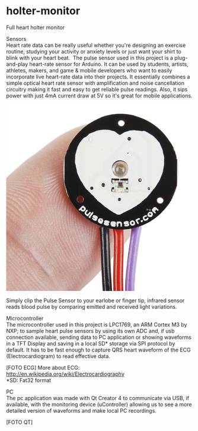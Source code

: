 # holter-monitor
Full heart holter monitor 

Sensors  
Heart rate data can be really useful whether you're designing an exercise routine, studying your activity or anxiety levels or just want your shirt to blink with your heart beat. 
The pulse sensor used in this project is a plug-and-play heart-rate sensor for Arduino. It can be used by students, artists, athletes, makers, and game & mobile developers who want to easily incorporate live heart-rate data into their projects. It essentially combines a simple optical heart rate sensor with amplification and noise cancellation circuitry making it fast and easy to get reliable pulse readings. Also, it sips power with just 4mA current draw at 5V so it's great for mobile applications.  
  
![alt text](https://github.com/matiasld/holter-monitor/blob/master/img/sensor.jpg?raw=true)

Simply clip the Pulse Sensor to your earlobe or finger tip, infrared sensor reads blood pulse by comparing emitted and received light variations.  
  
Microcontroller  
The microcontroller used in this project is LPC1769, an ARM Cortex M3 by NXP; to sample heart pulse sensors by using its own ADC and, if usb connection available, sending data to PC application or showing waveforms in a TFT Display and saving in a local SD* storage via SPI protocol by default. It has to be fast enough to capture QRS heart waveform of the ECG (Electrocardiogram) to read effective data.  
  
[FOTO ECG]
More about ECG: http://en.wikipedia.org/wiki/Electrocardiography  
*SD: Fat32 format  
  
PC  
The pc application was made with Qt Creator 4 to communicate via USB, if available, with the monitoring device (uController) allowing us to see a more detailed version of waveforms and make local PC recordings.  
  
[FOTO QT]
